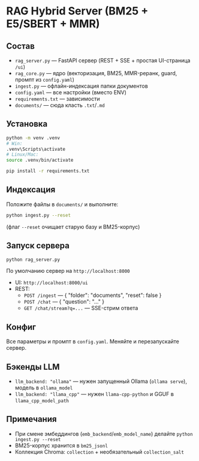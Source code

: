 # RAG Hybrid Server (BM25 + E5/SBERT + MMR)

## Состав
- `rag_server.py` — FastAPI сервер (REST + SSE + простая UI-страница `/ui`)
- `rag_core.py` — ядро (векторизация, BM25, MMR-реранк, guard, промпт из `config.yaml`)
- `ingest.py` — офлайн-индексация папки документов
- `config.yaml` — все настройки (вместо ENV)
- `requirements.txt` — зависимости
- `documents/` — сюда класть `.txt`/`.md`

## Установка
```bash
python -m venv .venv
# Win:
.venv\Scripts\activate
# Linux/Mac:
source .venv/bin/activate

pip install -r requirements.txt
```

## Индексация
Положите файлы в `documents/` и выполните:
```bash
python ingest.py --reset
```
(флаг `--reset` очищает старую базу и BM25-корпус)

## Запуск сервера
```bash
python rag_server.py
```
По умолчанию сервер на `http://localhost:8000`
- UI: `http://localhost:8000/ui`
- REST:
  - `POST /ingest` — { "folder": "documents", "reset": false }
  - `POST /chat` — { "question": "..." }
  - `GET /chat/stream?q=...` — SSE-стрим ответа

## Конфиг
Все параметры и промпт в `config.yaml`. Меняйте и перезапускайте сервер.

## Бэкенды LLM
- `llm_backend: "ollama"` — нужен запущенный Ollama (`ollama serve`), модель в `ollama_model`
- `llm_backend: "llama_cpp"` — нужен `llama-cpp-python` и GGUF в `llama_cpp_model_path`

## Примечания
- При смене эмбеддингов (`emb_backend`/`emb_model_name`) делайте `python ingest.py --reset`
- BM25-корпус хранится в `bm25_jsonl`
- Коллекция Chroma: `collection` + необязательный `collection_salt`
